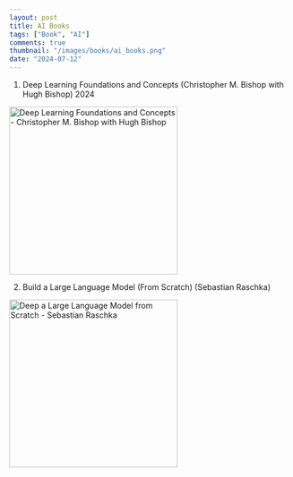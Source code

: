 ```yaml
---
layout: post
title: AI Books
tags: ["Book", "AI"]
comments: true
thumbnail: "/images/books/ai_books.png"
date: "2024-07-12"
---
```


1. Deep Learning Foundations and Concepts (Christopher M. Bishop with Hugh Bishop) 2024 <br/>
<img src="/images/books/deep_learning.png" alt="Deep Learning Foundations and Concepts - Christopher M. Bishop with Hugh Bishop" style="width: auto; height: 300px;">

2. Build a Large Language Model (From Scratch) (Sebastian Raschka)<br/>
<img src="/images/books/build_llm.png" alt="Deep a Large Language Model from Scratch - Sebastian Raschka" style="width: auto; height: 300px;">
